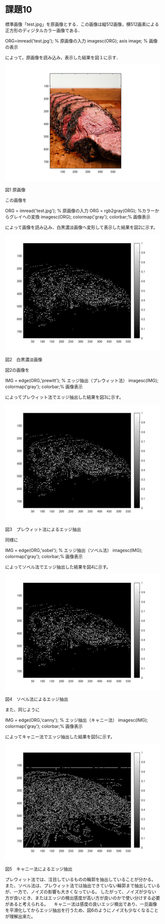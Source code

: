 # 課題10
標準画像「test.jpg」を原画像とする．この画像は縦512画像，横512画素による正方形のディジタルカラー画像である．

ORG=imread('test.jpg'); % 原画像の入力
imagesc(ORG); axis image; % 画像の表示

によって，原画像を読み込み，表示した結果を図１に示す．

![原画像](https://github.com/KentarouYamauchi/ec3IPT/blob/master/image/11.png)

図1 原画像

この画像を

ORG = imread('test.jpg'); % 原画像の入力
ORG = rgb2gray(ORG); %カラーからグレイへの変換
imagesc(ORG); colormap('gray'); colorbar;% 画像表示

によって画像を読み込み、白黒濃淡画像へ変形して表示した結果を図2に示す。

![原画像](https://github.com/KentarouYamauchi/ec3IPT/blob/master/image/101.jpg)

図2　白黒濃淡画像

図2の画像を

IMG = edge(ORG,'prewitt'); % エッジ抽出（プレウィット法）
imagesc(IMG); colormap('gray'); colorbar;% 画像表示

によってプレウィット法でエッジ抽出した結果を図3に示す。

![原画像](https://github.com/KentarouYamauchi/ec3IPT/blob/master/image/102.jpg)

図3　プレウィット法によるエッジ抽出

同様に

IMG = edge(ORG,'sobel'); % エッジ抽出（ソベル法）
imagesc(IMG); colormap('gray'); colorbar;% 画像表示

によってソベル法でエッジ抽出した結果を図4に示す。

![原画像](https://github.com/KentarouYamauchi/ec3IPT/blob/master/image/103.png)

図4　ソベル法によるエッジ抽出

また、同じように

IMG = edge(ORG,'canny'); % エッジ抽出（キャニー法）
imagesc(IMG); colormap('gray'); colorbar;% 画像表示

によってキャニー法でエッジ抽出した結果を図5に示す。

![原画像](https://github.com/KentarouYamauchi/ec3IPT/blob/master/image/104.jpg)

図5　キャニー法によるエッジ抽出

プレウィット法では、注目しているものの輪郭を抽出していることが分かる。
また、ソベル法は、プレウィット法では抽出できていない輪郭まで抽出しているが、一方で、ノイズの影響も大きくなっている。
したがって、ノイズが少ない方が良いとき、またはエッジの検出感度が高い方が良いのかで使い分けする必要があると考えられる。
　キャニー法は感度の良いエッジ検出であり、一旦画像を平滑化してからエッジ抽出を行うため、図6のようにノイズも少なくなることが理解出来た。
